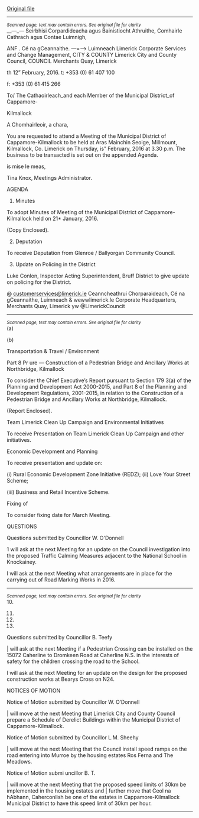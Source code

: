 [Original file](https://www.limerick.ie/sites/default/files/media/documents/2017-06/Agenda%20-%20Meeting%20of%20Municipal%20District%20of%20Cappamore-Kilmallock%20-%2018th%20February%202016.pdf)

---
*<small>Scanned page, text may contain errors. See original file for clarity</small>*  
__—_— Seirbhisi Corpardideacha agus Bainistiocht Athruithe,
Comhairle Cathrach agus Contae Luimnigh,

ANF . Cé na gCeannaithe.
—=—> Luimneach
Limerick Corporate Services and Change Management,
CITY & COUNTY Limerick City and County Council,
COUNCIL Merchants Quay,
Limerick

th
12” February, 2016. t: +353 (0) 61 407 100

f: +353 (0) 61 415 266

To/ The Cathaoirleach_and each Member of the Municipal District_of Cappamore-

Kilmallock

A Chomhairleoir, a chara,

You are requested to attend a Meeting of the Municipal District of Cappamore-Kilmallock to be
held at Aras Mainchin Seoige, Millmount, Kilmallock, Co. Limerick on Thursday, is” February,
2016 at 3.30 p.m. The business to be transacted is set out on the appended Agenda.

is mise le meas,

Tina Knox,
Meetings Administrator.

AGENDA

1. Minutes

To adopt Minutes of Meeting of the Municipal District of Cappamore-Kilmallock held on
21* January, 2016.

(Copy Enclosed).

2. Deputation

To receive Deputation from Glenroe / Ballyorgan Community Council.

3. Update on Policing in the District

Luke Conlon, Inspector Acting Superintendent, Bruff District to give update on policing
for the District.

@ customerservices@limerick.ie
Ceanncheathrui Chorparaideach, Cé na gCeannaithe, Luimneach & wewwlimerick.le
Corporate Headquarters, Merchants Quay, Limerick yw @LimerickCouncit


---
*<small>Scanned page, text may contain errors. See original file for clarity</small>*  
(a)

(b)

Transportation & Travel / Environment

Part 8 Pr ure — Construction of a Pedestrian Bridge and Ancillary Works at
Northbridge, Kilmallock

To consider the Chief Executive’s Report pursuant to Section 179 3(a) of the Planning
and Development Act 2000-2015, and Part 8 of the Planning and Development
Regulations, 2001-2015, in relation to the Construction of a Pedestrian Bridge and
Ancillary Works at Northbridge, Kilmallock.

(Report Enclosed).

Team Limerick Clean Up Campaign and Environmental Initiatives

To receive Presentation on Team Limerick Clean Up Campaign and other initiatives.

Economic Development and Planning

To receive presentation and update on:

(i) Rural Economic Development Zone Initiative (REDZ);
(ii) Love Your Street Scheme;

(iii) Business and Retail Incentive Scheme.

Fixing of

To consider fixing date for March Meeting.

QUESTIONS

Questions submitted by Councillor W. O'Donnell

1 will ask at the next Meeting for an update on the Council investigation into the
proposed Traffic Calming Measures adjacent to the National School in Knockainey.

I will ask at the next Meeting what arrangements are in place for the carrying out of
Road Marking Works in 2016.


---
*<small>Scanned page, text may contain errors. See original file for clarity</small>*  
10.

11.

12.

13.

Questions submitted by Councillor B. Teefy

| will ask at the next Meeting if a Pedestrian Crossing can be installed on the 15072
Caherline to Dromkeen Road at Caherline N.S. in the interests of safety for the children
crossing the road to the School.

I will ask at the next Meeting for an update on the design for the proposed construction
works at Bearys Cross on N24.

NOTICES OF MOTION

Notice of Motion submitted by Councillor W. O’Donnell

| will move at the next Meeting that Limerick City and County Council prepare a
Schedule of Derelict Buildings within the Municipal District of Cappamore-Kilmallock.

Notice of Motion submitted by Councillor L.M. Sheehy

| will move at the next Meeting that the Council install speed ramps on the road
entering into Murroe by the housing estates Ros Ferna and The Meadows.

Notice of Motion submi uncillor B. T.

| will move at the next Meeting that the proposed speed limits of 30km be
implemented in the housing estates and | further move that Ceol na hAbhann,
Caherconlish be one of the estates in Cappamore-Kilmallock Municipal District to have
this speed limit of 30km per hour.


---
